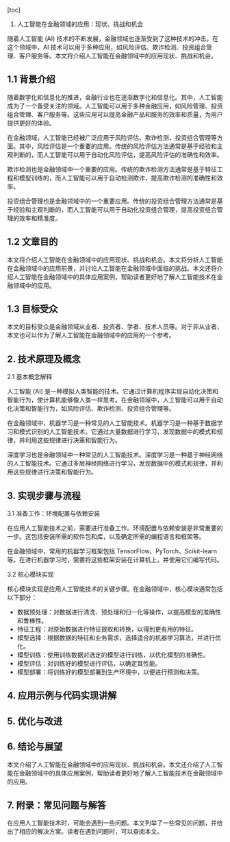 
[toc]                    
                
                
1. 人工智能在金融领域的应用：现状、挑战和机会

随着人工智能 (AI) 技术的不断发展，金融领域也逐渐受到了这种技术的冲击。在这个领域中，AI 技术可以用于多种应用，如风险评估、欺诈检测、投资组合管理、客户服务等。本文将介绍人工智能在金融领域中的应用现状、挑战和机会。

## 1.1 背景介绍

随着数字化和信息化的推进，金融行业也在逐渐数字化和信息化。其中，人工智能成为了一个备受关注的领域。人工智能可以用于多种金融应用，如风险管理、投资组合管理、客户服务等。这些应用可以提高金融产品和服务的效率和质量，为用户提供更好的体验。

在金融领域，人工智能已经被广泛应用于风险评估、欺诈检测、投资组合管理等方面。其中，风险评估是一个重要的应用。传统的风险评估方法通常是基于经验和主观判断的，而人工智能可以用于自动化风险评估，提高风险评估的准确性和效率。

欺诈检测也是金融领域中一个重要的应用。传统的欺诈检测方法通常是基于特征工程和模型训练的，而人工智能可以用于自动检测欺诈，提高欺诈检测的准确性和效率。

投资组合管理也是金融领域中的一个重要应用。传统的投资组合管理方法通常是基于经验和主观判断的，而人工智能可以用于自动化投资组合管理，提高投资组合管理的效率和精准度。

## 1.2 文章目的

本文将介绍人工智能在金融领域中的应用现状、挑战和机会。本文将分析人工智能在金融领域中的应用前景，并讨论人工智能在金融领域中面临的挑战。本文还将介绍人工智能在金融领域中的具体应用案例，帮助读者更好地了解人工智能技术在金融领域中的应用。

## 1.3 目标受众

本文的目标受众是金融领域从业者、投资者、学者、技术人员等。对于非从业者，本文也可以作为了解人工智能在金融领域中的应用的一个参考。

## 2. 技术原理及概念

2.1 基本概念解释

人工智能 (AI) 是一种模拟人类智能的技术。它通过计算机程序实现自动化决策和智能行为，使计算机能够像人类一样思考。在金融领域中，人工智能可以用于自动化决策和智能行为，如风险评估、欺诈检测、投资组合管理等。

在金融领域中，机器学习是一种常见的人工智能技术。机器学习是一种基于数据学习和模式识别的人工智能技术。它通过大量数据进行学习，发现数据中的模式和规律，并利用这些规律进行决策和智能行为。

深度学习也是金融领域中一种常见的人工智能技术。深度学习是一种基于神经网络的人工智能技术。它通过多层神经网络进行学习，发现数据中的模式和规律，并利用这些规律进行决策和智能行为。

## 3. 实现步骤与流程

3.1 准备工作：环境配置与依赖安装

在应用人工智能技术之前，需要进行准备工作。环境配置与依赖安装是非常重要的一步。这包括安装所需的软件包和库，以及确定所需的编程语言和框架等。

在金融领域中，常用的机器学习框架包括 TensorFlow、PyTorch、Scikit-learn 等。在进行机器学习时，需要将这些框架安装在计算机上，并使用它们编写代码。



3.2 核心模块实现

核心模块实现是应用人工智能技术的关键步骤。在金融领域中，核心模块通常包括以下部分：

- 数据预处理：对数据进行清洗、预处理和归一化等操作，以提高模型的准确性和鲁棒性。
- 特征工程：对原始数据进行特征提取和转换，以得到更有用的特征。
- 模型选择：根据数据的特征和业务需求，选择适合的机器学习算法，并进行优化。
- 模型训练：使用训练数据对选定的模型进行训练，以优化模型的准确性。
- 模型评估：对训练好的模型进行评估，以确定其性能。
- 模型部署：将训练好的模型部署到生产环境中，以便进行预测和决策。



## 4. 应用示例与代码实现讲解

## 5. 优化与改进

## 6. 结论与展望

本文介绍了人工智能在金融领域中的应用现状、挑战和机会。本文还介绍了人工智能在金融领域中的具体应用案例，帮助读者更好地了解人工智能技术在金融领域中的应用。

## 7. 附录：常见问题与解答

在应用人工智能技术时，可能会遇到一些问题。本文列举了一些常见的问题，并给出了相应的解决方案。读者在遇到问题时，可以查阅本文。

